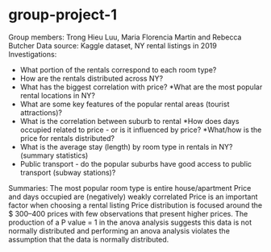 # group-project-1
Group members: Trong Hieu Luu, Maria Florencia Martin and Rebecca Butcher
Data source: Kaggle dataset, NY rental listings in 2019
Investigations:
* What portion of the rentals correspond to each room type?
* How are the rentals distributed across NY?
* What has the biggest correlation with price? 
*What are the most popular rental locations in NY?
* What are some key features of the popular rental areas (tourist attractions)?
* What is the correlation between suburb to rental
*How does days occupied related to price - or is it influenced by price?
*What/how is the price for rentals distributed?
* What is the average stay (length) by room type in rentals in NY? (summary statistics)
* Public transport - do the popular suburbs have good access to public transport (subway stations)?

Summaries:
The most popular room type is entire house/apartment
Price and days occupied are (negatively) weakly correlated
Price is an important factor when choosing a rental listing
Price distribution is focused around the $ 300–400 prices with few observations that present higher prices.
The production of a P value = 1 in the anova analysis suggests this data is not normally distributed and performing an anova analysis violates the assumption that the data is normally distributed.
